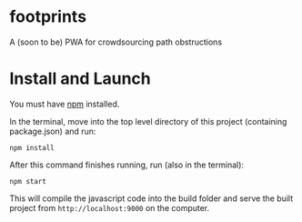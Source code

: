 # footprints
A (soon to be) PWA for crowdsourcing path obstructions

# Install and Launch

You must have [npm](https://www.npmjs.com/get-npm) installed.

In the terminal, move into the top level directory of this project (containing package.json) and run:
```
npm install
```
After this command finishes running, run (also in the terminal):
```
npm start
```
This will compile the javascript code into the build folder and serve the built project from `http://localhost:9000` on the computer.
